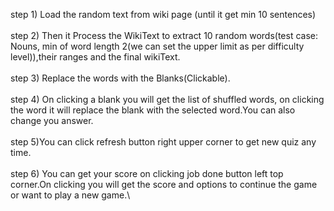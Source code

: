 
step 1) Load the random text from wiki page (until it get min 10 sentences)\
\
step 2) Then it Process the WikiText to extract 10 random words(test case: Nouns, min of word length 2(we can set the upper limit as per difficulty level)),their ranges and the final wikiText.\
\
step 3) Replace the words with the Blanks(Clickable).\
\
step 4)  On clicking a blank you will get the list of shuffled words, on clicking the word it will replace the blank with the selected word.You can also change you answer.\
\
step 5)You can click refresh button right upper corner to get new quiz any time.\
\
step 6) You can get your score on clicking job done button left top corner.On clicking you will get the score and options to continue the game or want to play a new game.\


